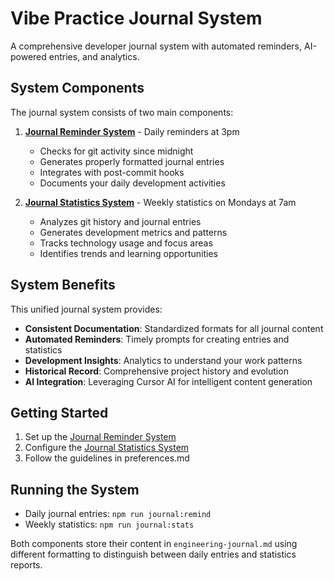 # Vibe Practice Journal System

A comprehensive developer journal system with automated reminders, AI-powered entries, and analytics.

## System Components

The journal system consists of two main components:

1. **[Journal Reminder System](./JOURNAL_REMINDER.md)** - Daily reminders at 3pm
   - Checks for git activity since midnight
   - Generates properly formatted journal entries
   - Integrates with post-commit hooks
   - Documents your daily development activities

2. **[Journal Statistics System](./JOURNAL_STATISTICS.md)** - Weekly statistics on Mondays at 7am
   - Analyzes git history and journal entries
   - Generates development metrics and patterns
   - Tracks technology usage and focus areas
   - Identifies trends and learning opportunities

## System Benefits

This unified journal system provides:

- **Consistent Documentation**: Standardized formats for all journal content
- **Automated Reminders**: Timely prompts for creating entries and statistics
- **Development Insights**: Analytics to understand your work patterns
- **Historical Record**: Comprehensive project history and evolution
- **AI Integration**: Leveraging Cursor AI for intelligent content generation

## Getting Started

1. Set up the [Journal Reminder System](./JOURNAL_REMINDER.md)
2. Configure the [Journal Statistics System](./JOURNAL_STATISTICS.md)
3. Follow the guidelines in preferences.md

## Running the System

- Daily journal entries: `npm run journal:remind`
- Weekly statistics: `npm run journal:stats`

Both components store their content in `engineering-journal.md` using different formatting to distinguish between daily entries and statistics reports. 